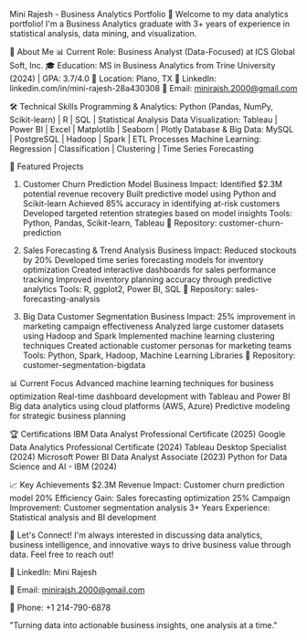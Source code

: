 Mini Rajesh - Business Analytics Portfolio
👋 Welcome to my data analytics portfolio! I'm a Business Analytics graduate with 3+ years of experience in statistical analysis, data mining, and visualization.


🎯 About Me
📊 Current Role: Business Analyst (Data-Focused) at ICS Global Soft, Inc.
🎓 Education: MS in Business Analytics from Trine University (2024) | GPA: 3.7/4.0
📍 Location: Plano, TX
💼 LinkedIn: linkedin.com/in/mini-rajesh-28a430308
📧 Email: minirajsh.2000@gmail.com


🛠️ Technical Skills
Programming & Analytics: Python (Pandas, NumPy, Scikit-learn) | R | SQL | Statistical Analysis
Data Visualization: Tableau | Power BI | Excel | Matplotlib | Seaborn | Plotly
Database & Big Data: MySQL | PostgreSQL | Hadoop | Spark | ETL Processes
Machine Learning: Regression | Classification | Clustering | Time Series Forecasting


🚀 Featured Projects
1. Customer Churn Prediction Model
Business Impact: Identified $2.3M potential revenue recovery
Built predictive model using Python and Scikit-learn
Achieved 85% accuracy in identifying at-risk customers
Developed targeted retention strategies based on model insights
Tools: Python, Pandas, Scikit-learn, Tableau
📁 Repository: customer-churn-prediction


3. Sales Forecasting & Trend Analysis
Business Impact: Reduced stockouts by 20%
Developed time series forecasting models for inventory optimization
Created interactive dashboards for sales performance tracking
Improved inventory planning accuracy through predictive analytics
Tools: R, ggplot2, Power BI, SQL
📁 Repository: sales-forecasting-analysis


4. Big Data Customer Segmentation
Business Impact: 25% improvement in marketing campaign effectiveness
Analyzed large customer datasets using Hadoop and Spark
Implemented machine learning clustering techniques
Created actionable customer personas for marketing teams
Tools: Python, Spark, Hadoop, Machine Learning Libraries
📁 Repository: customer-segmentation-bigdata


📊 Current Focus
Advanced machine learning techniques for business optimization
Real-time dashboard development with Tableau and Power BI
Big data analytics using cloud platforms (AWS, Azure)
Predictive modeling for strategic business planning


🏆 Certifications
IBM Data Analyst Professional Certificate (2025)
Google Data Analytics Professional Certificate (2024)
Tableau Desktop Specialist (2024)
Microsoft Power BI Data Analyst Associate (2023)
Python for Data Science and AI - IBM (2024)


📈 Key Achievements
$2.3M Revenue Impact: Customer churn prediction model
20% Efficiency Gain: Sales forecasting optimization
25% Campaign Improvement: Customer segmentation analysis
3+ Years Experience: Statistical analysis and BI development


🤝 Let's Connect!
I'm always interested in discussing data analytics, business intelligence, and innovative ways to drive business value through data. Feel free to reach out!

💼 LinkedIn: Mini Rajesh

📧 Email: minirajsh.2000@gmail.com

📱 Phone: +1 214-790-6878


"Turning data into actionable business insights, one analysis at a time."
